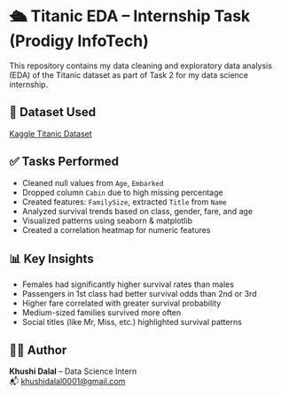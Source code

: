 # 🛳 Titanic EDA – Internship Task (Prodigy InfoTech)

This repository contains my data cleaning and exploratory data analysis (EDA) of the Titanic dataset as part of Task 2 for my data science internship.

## 📂 Dataset Used
[Kaggle Titanic Dataset](https://www.kaggle.com/c/titanic/data)

## ✅ Tasks Performed
- Cleaned null values from `Age`, `Embarked`
- Dropped column `Cabin` due to high missing percentage
- Created features: `FamilySize`, extracted `Title` from `Name`
- Analyzed survival trends based on class, gender, fare, and age
- Visualized patterns using seaborn & matplotlib
- Created a correlation heatmap for numeric features

## 📊 Key Insights
- Females had significantly higher survival rates than males
- Passengers in 1st class had better survival odds than 2nd or 3rd
- Higher fare correlated with greater survival probability
- Medium-sized families survived more often
- Social titles (like Mr, Miss, etc.) highlighted survival patterns

## 👩‍💻 Author
**Khushi Dalal** – Data Science Intern  
📬 [khushidalal0001@gmail.com](mailto:khushidalal0001@gmail.com)

